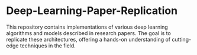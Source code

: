 # Deep-Learning-Paper-Replication
This repository contains implementations of various deep learning algorithms and models described in research papers. The goal is to replicate these architectures, offering a hands-on understanding of cutting-edge techniques in the field.
